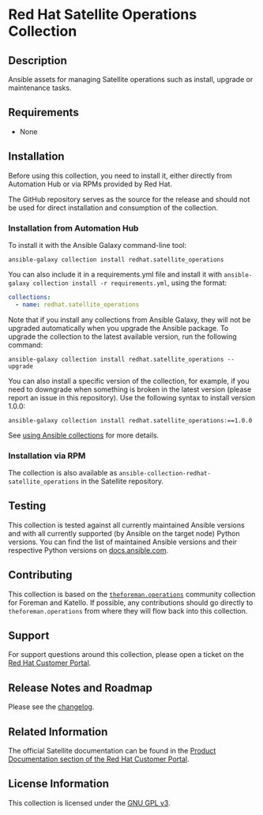# Red Hat Satellite Operations Collection

## Description

Ansible assets for managing Satellite operations such as install, upgrade or maintenance tasks.

## Requirements

* None

## Installation

Before using this collection, you need to install it, either directly from Automation Hub or via RPMs provided by Red Hat.

The GitHub repository serves as the source for the release and should not be used for direct installation and consumption of the collection.

### Installation from Automation Hub

To install it with the Ansible Galaxy command-line tool:

```
ansible-galaxy collection install redhat.satellite_operations
```

You can also include it in a requirements.yml file and install it with `ansible-galaxy collection install -r requirements.yml`, using the format:


```yaml
collections:
  - name: redhat.satellite_operations
```

Note that if you install any collections from Ansible Galaxy, they will not be upgraded automatically when you upgrade the Ansible package.
To upgrade the collection to the latest available version, run the following command:

```
ansible-galaxy collection install redhat.satellite_operations --upgrade
```

You can also install a specific version of the collection, for example, if you need to downgrade when something is broken in the latest version (please report an issue in this repository). Use the following syntax to install version 1.0.0:

```
ansible-galaxy collection install redhat.satellite_operations:==1.0.0
```

See [using Ansible collections](https://docs.ansible.com/ansible/devel/user_guide/collections_using.html) for more details.

### Installation via RPM

The collection is also available as `ansible-collection-redhat-satellite_operations` in the Satellite repository.


## Testing

This collection is tested against all currently maintained Ansible versions and with all currently supported (by Ansible on the target node) Python versions.
You can find the list of maintained Ansible versions and their respective Python versions on [docs.ansible.com](https://docs.ansible.com/ansible/devel/reference_appendices/release_and_maintenance.html).

## Contributing

This collection is based on the [`theforeman.operations`](https://github.com/theforeman/foreman-operations-collection) community collection for Foreman and Katello.
If possible, any contributions should go directly to `theforeman.operations` from where they will flow back into this collection.


## Support

For support questions around this collection, please open a ticket on the [Red Hat Customer Portal](https://access.redhat.com).


## Release Notes and Roadmap

Please see the [changelog](CHANGELOG.rst).


## Related Information

The official Satellite documentation can be found in the [Product Documentation section of the Red Hat Customer Portal](https://access.redhat.com/documentation/en-us/red_hat_satellite/).


## License Information

This collection is licensed under the [GNU GPL v3](LICENSE).
